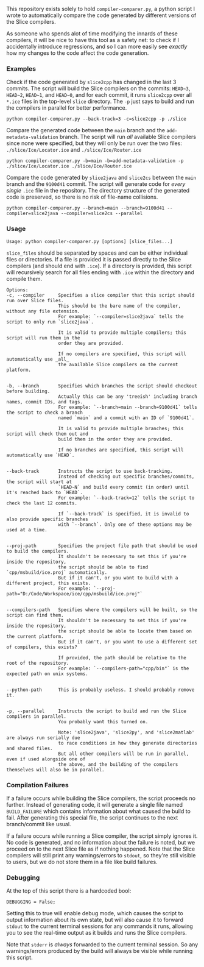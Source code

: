 This repository exists solely to hold `compiler-comparer.py`,
a python script I wrote to automatically compare the code generated by different versions of the Slice compilers.

As someone who spends alot of time modifying the innards of these compilers,
it will be nice to have this tool as a safety net: to check if I accidentally introduce regressions,
and so I can more easily see _exactly_ how my changes to the code affect the code generation.


### Examples

Check if the code generated by `slice2cpp` has changed in the last 3 commits.
The script will build the Slice compilers on the commits: `HEAD~3`, `HEAD~2`, `HEAD~1`, and `HEAD~0`,
and for each commit, it runs `slice2cpp` over all `*.ice` files in the top-level `slice` directory.
The `-p` just says to build and run the compilers in parallel for better performance.
```
python compiler-comparer.py --back-track=3 -c=slice2cpp -p ./slice
```

Compare the generated code between the `main` branch and the `add-metadata-validation` branch.
The script will run _all_ available Slice compilers since none were specified,
but they will only be run over the two files: `./slice/Ice/Locator.ice` and `./slice/Ice/Router.ice`
```
python compiler-comparer.py -b=main -b=add-metadata-validation -p ./slice/Ice/Locator.ice ./slice/Ice/Router.ice
```

Compare the code generated by `slice2java` and `slice2cs` between the `main` branch and the `9100d41` commit.
The script will generate code for _every single_ `.ice` file in the repository.
The directory structure of the generated code is preserved, so there is no risk of file-name collisions.
```
python compiler-comparer.py --branch=main --branch=9100d41 --compiler=slice2java --compiler=slice2cs --parallel
```


### Usage

```
Usage: python compiler-comparer.py [options] [slice_files...]
```

`slice_files` should be separated by spaces and can be either individual files or directories.
If a file is provided it is passed directly to the Slice compilers (and should end with `.ice`).
If a directory is provided, this script will recursively search for all files ending with `.ice` within the directory and compile them.


```
Options:
-c, --compiler     Specifies a slice compiler that this script should run over Slice files.
                   This should be the bare name of the compiler, without any file extension.
                   For example: `--compiler=slice2java` tells the script to only run `slice2java`.

                   It is valid to provide multiple compilers; this script will run them in the
                   order they are provided.

                   If no compilers are specified, this script will automatically use _all_
                   the available Slice compilers on the current platform.


-b, --branch       Specifies which branches the script should checkout before building.
                   Actually this can be any 'treeish' including branch names, commit IDs, and tags.
                   For example: `--branch=main --branch=9100d41` tells the script to check a branch
                   named `main` and a commit with an ID of `9100d41`.

                   It is valid to provide multiple branches; this script will check them out and
                   build them in the order they are provided.

                   If no branches are specified, this script will automatically use `HEAD`.


--back-track       Instructs the script to use back-tracking.
                   Instead of checking out specific branches/commits, the script will start at
                   `HEAD~N` and build every commit (in order) until it's reached back to `HEAD`.
                   For example: `--back-track=12` tells the script to check the last 12 commits.

                   If `--back-track` is specified, it is invalid to also provide specific branches
                   with `--branch`. Only one of these options may be used at a time.


--proj-path        Specifies the project file path that should be used to build the compilers.
                   It shouldn't be necessary to set this if you're inside the repository,
                   the script should be able to find `cpp/msbuild/ice.proj` automatically.
                   But if it can't, or you want to build with a different project, this exists.
                   For example: `--proj-path="D:/Code/Workspace/ice/cpp/msbuild/ice.proj"`


--compilers-path   Specifies where the compilers will be built, so the script can find them.
                   It shouldn't be necessary to set this if you're inside the repository,
                   the script should be able to locate them based on the current platform.
                   But if it can't, or you want to use a different set of compilers, this exists?

                   If provided, the path should be relative to the root of the repository.
                   For example: `--compilers-path="cpp/bin"` is the expected path on unix systems.


--python-path      This is probably useless. I should probably remove it.


-p, --parallel     Instructs the script to build and run the Slice compilers in parallel.
                   You probably want this turned on.

                   Note: 'slice2java', 'slice2py', and 'slice2matlab' are always run serially due
                   to race conditions in how they generate directories and shared files.
                   But all other compilers will be run in parallel, even if used alongside one of
                   the above, and the building of the compilers themselves will also be in parallel.
```


### Compilation Failures

If a failure occurs while building the Slice compilers, the script proceeds no further.
Instead of generating code, it will generate a single file named `BUILD_FAILURE` which
contains information about what caused the build to fail.
After generating this special file, the script continues to the next branch/commit like usual.

If a failure occurs while running a Slice compiler, the script simply ignores it.
No code is generated, and no information about the failure is noted, but we proceed on to the
next Slice file as if nothing happened.
Note that the Slice compilers will still print any warnings/errors to `stdout`,
so they're still visible to users, but we do not store them in a file like build failures.


### Debugging

At the top of this script there is a hardcoded bool:
```
DEBUGGING = False;
```
Setting this to true will enable debug mode, which causes the script to output information about its own state,
but will also cause it to forward `stdout` to the current terminal sessions for any commands it runs, allowing you
to see the real-time output as it builds and runs the Slice compilers.

Note that `stderr` is _always_ forwarded to the current terminal session. So any warnings/errors produced by the build
will always be visible while running this script.
